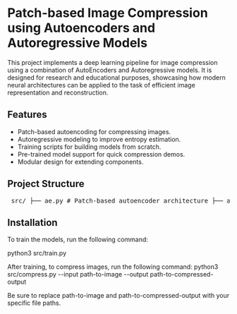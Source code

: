 # Patch-based Image Compression using Autoencoders and Autoregressive Models

This project implements a deep learning pipeline for image compression using a combination of AutoEncoders and Autoregressive models. It is designed for research and educational purposes, showcasing how modern neural architectures can be applied to the task of efficient image representation and reconstruction.

## Features

- Patch-based autoencoding for compressing images.
- Autoregressive modeling to improve entropy estimation.
- Training scripts for building models from scratch.
- Pre-trained model support for quick compression demos.
- Modular design for extending components.

## Project Structure

<pre> src/ ├── ae.py # Patch-based autoencoder architecture ├── autoregressive.py # Autoregressive entropy model ├── bsq.py # BSQ (Band Sequential) compression support ├── compress.py # Script for compressing input images ├── data.py # Data utilities for preprocessing ├── generation.py # Generation utilities (sampling, etc.) ├── tokenize.py # Tokenizer for patches ├── train.py # Training script ├── __init__.py # Marks directory as a Python package </pre>
## Installation

To train the models, run the following command:

python3 src/train.py

After training, to compress images, run the following command:
python3 src/compress.py --input path-to-image --output path-to-compressed-output

Be sure to replace path-to-image and path-to-compressed-output with your specific file paths.




